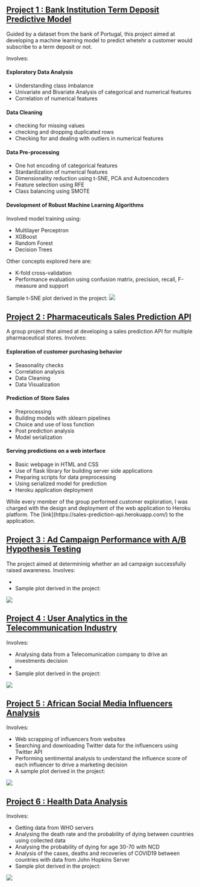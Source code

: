 ## [Project 1 : Bank Institution Term Deposit Predictive Model](https://github.com/Kiiru-Anastasia/10acadWeeklyChallenges/tree/master/Week6)
<p>Guided by a dataset from the bank of Portugal, this project aimed at developing a machine learning model to predict whetehr a customer would subscribe to a term deposit or not.</p>
Involves:

#### Exploratory Data Analysis
<ul>
  <li>Understanding class imbalance</li>
  <li>Univariate and Bivariate Analysis of categorical and numerical features</li>
  <li>Correlation of numerical features</li>
</ul>

#### Data Cleaning
<ul>
  <li>checking for missing values</li>
  <li>checking and dropping duplicated rows</li>
  <li>Checking for and dealing with outliers in numerical features</li>
</ul>

#### Data Pre-processing
<ul>
  <li>One hot encoding of categorical features</li>
  <li>Stardardization of numerical features</li>
  <li>Dimensionality reduction using t-SNE, PCA and Autoencoders</li>
  <li>Feature selection using RFE</li>
  <li>Class balancing using SMOTE</li>
</ul>

#### Development of Robust Machine Learning Algorithms
Involved model training using:
<ul>
  <li>Multilayer Perceptron</li>
  <li>XGBoost</li>
  <li>Random Forest</li>
  <li>Decision Trees</li>
</ul>
Other concepts explored here are:
<ul>
  <li>K-fold cross-validation</li>
  <li>Performance evaluation using confusion matrix, precision, recall, F-measure and support</li>
</ul>
Sample t-SNE plot derived in the project:
<img src = "/images/tsne_plot.png">

## [Project 2 : Pharmaceuticals Sales Prediction API](https://github.com/TeamFasilGhebb/salesPrediction/tree/dev)
A group project that aimed at developing a sales prediction API for multiple pharmaceutical stores.
Involves:

#### Exploration of customer purchasing behavior
<ul>
  <li>Seasonality checks</li>
  <li>Correlation analysis</li>
  <li>Data Cleaning</li>
  <li>Data Visualization</li>
</ul>

#### Prediction of Store Sales
<ul>
  <li>Preprocessing</li>
  <li>Building models with sklearn pipelines</li>
  <li>Choice and use of loss function</li>
  <li>Post prediction analysis</li>
  <li>Model serialization</li>
</ul>

#### Serving predictions on a web interface
<ul>
  <li>Basic webpage in HTML and CSS</li>
  <li>Use of flask library for building server side applications</li>
  <li>Preparing scripts for data preprocessing</li>
  <li>Using serialized model for prediction</li>
  <li>Heroku application deployment</li>
</ul>
While every member of the group performed customer exploration, I was charged with the design and deployment of the web application to Heroku platform. The [link](https://sales-prediction-api.herokuapp.com/) to the application.

## [Project 3 : Ad Campaign Performance with A/B Hypothesis Testing](https://github.com/Kiiru-Anastasia/10acadWeeklyChallenges/tree/master/Week4)
The project aimed at determininig whether an ad campaign successfully raised awareness.
Involves:
<ul>
  <li></li>
  <li>Sample plot derived in the project:</li>
</ul>
<img src = "/images/hypotest.png">

## [Project 4 : User Analytics in the Telecommunication Industry](https://github.com/Kiiru-Anastasia/10acadWeeklyChallenges/blob/master/Week2/User_Analytics.ipynb)
Involves:
<ul>
  <li>Analysing data from a Telecomunication company to drive an investments decision</li>
  <li></li>
  <li>Sample plot derived in the project:</li>
</ul>
<img src = "/images/experience_cluster.png">

## [Project 5 : African Social Media Influencers Analysis](https://github.com/Kiiru-Anastasia/10acadWeeklyChallenges/blob/master/Week1/scrapping_starter.ipynb)
Involves:
<ul>
  <li>Web scrapping of influencers from websites</li>
  <li>Searching and downloading Twitter data for the influencers using Twitter API</li>
  <li>Performing sentimental analysis to understand the influence score of each influencer to drive a marketing decision</li>
  <li>A sample plot derived in the project:</li>
</ul>
<img src = "/images/hashtags_barplot.png">

## [Project 6 : Health Data Analysis](https://github.com/Kiiru-Anastasia/10acadWeeklyChallenges/blob/master/Week0/tenx_covid19_analysis_KiiruAnastasia.ipynb)
Involves:
<ul>
  <li>Getting data from WHO servers</li>
  <li>Analysing the death rate and the probability of dying between countries using collected data</li>
  <li>Analysing the probability of dying for age 30-70 with NCD</li>
  <li>Analysis of the cases, deaths and recoveries of COVID19 between countries with data from John Hopkins Server</li>
  <li>Sample plot derived in the project:</li>
</ul>
<img src = "/images/COVID19%20Confirmed%20Cases.png">
